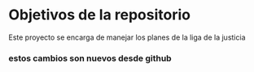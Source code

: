 # Objetivos de la repositorio

Este proyecto se encarga de manejar los planes de la liga de la justicia


### estos cambios son nuevos desde github
